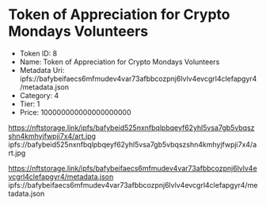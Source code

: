 # Token of Appreciation for Crypto Mondays Volunteers
- Token ID: 8
- Name: Token of Appreciation for Crypto Mondays Volunteers
- Metadata Uri: ipfs://bafybeifaecs6mfmudev4var73afbbcozpnj6lvlv4evcgrl4clefapgyr4/metadata.json
- Category: 4
- Tier: 1
- Price: 100000000000000000000

https://nftstorage.link/ipfs/bafybeid525nxnfbqlpbqeyf62yhl5vsa7gb5vbqszshn4kmhyjfwpji7x4/art.jpg
ipfs://bafybeid525nxnfbqlpbqeyf62yhl5vsa7gb5vbqszshn4kmhyjfwpji7x4/art.jpg

https://nftstorage.link/ipfs/bafybeifaecs6mfmudev4var73afbbcozpnj6lvlv4evcgrl4clefapgyr4/metadata.json
ipfs://bafybeifaecs6mfmudev4var73afbbcozpnj6lvlv4evcgrl4clefapgyr4/metadata.json